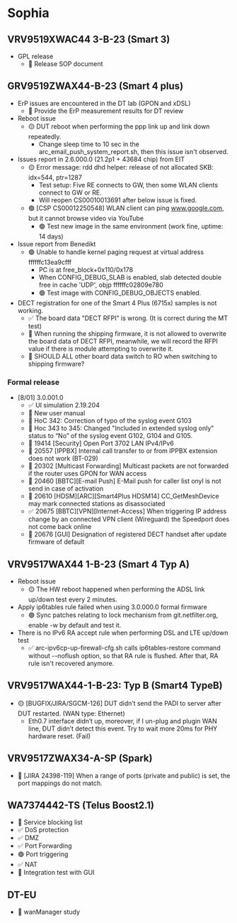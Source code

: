 # Sophia

## VRV9519XWAC44 3-B-23 (Smart 3)

- GPL release
    - 📌 Release SOP document

## GRV9519ZWAX44-B-23 (Smart 4 plus)

- ErP issues are encountered in the DT lab (GPON and xDSL)
    - 📌 Provide the ErP measurement results for DT review
- Reboot issue
    - 🟡 DUT reboot when performing the ppp link up and link down repeatedly.
        - Change sleep time to 10 sec in the arc_email_push_system_report.sh, then this issue isn't observed.
- Issues report in 2.6.000.0 (21.2p1 + 43684 chip) from EIT
    - 🟡 Error message: rdd dhd helper: release of not allocated SKB: idx=544, ptr=1287
    	- Test setup: Five RE connects to GW, then some WLAN clients connect to GW or RE.
    	- Will reopen CS00010013691 after below issue is fixed.
    - 🟢 [CSP CS00012250548] WLAN client can ping www.google.com, but it cannot browse video via YouTube
    	- 🟢 Test new image in the same environment (work fine, uptime: 14 days)
- Issue report from Benedikt
	- 🟢 Unable to handle kernel paging request at virtual address ffffffc13ea9cfff
		- PC is at free_block+0x110/0x178
		- When CONFIG_DEBUG_SLAB is enabled, slab detected double free in cache 'UDP', objp ffffffc02809e780
		- 🟢 Test image with CONFIG_DEBUG_OBJECTS enabled.
- DECT registration for one of the Smart 4 Plus (6715x) samples is not working.
	- ✅ The board data "DECT RFPI" is wrong. (It is correct during the MT test)
	- 📌 When running the shipping firmware, it is not allowed to overwrite the board data of DECT RFPI, meanwhile, we will record the RFPI value if there is module attempting to overwrite it.
	- 📌 SHOULD ALL other board data switch to RO when switching to shipping firmware?

### Formal release
- [8/01] 3.0.001.0
	- ✅ UI simulation 2.19.204
	- 📌 New user manual
	- 📌 HoC 342: Correction of typo of the syslog event G103
	- 📌 Hoc 343 to 345: Changed "Included in extended syslog only" status to “No” of the syslog event G102, G104 and G105.
	- 📌 19414 [Security] Open Port 3702 LAN IPv4/IPv6
	- 📌 20557 [IPPBX] Internal call transfer to or from IPPBX extension does not work (BT-029)
	- 📌 20302 [Multicast Forwarding] Multicast packets are not forwarded if the router uses GPON for WAN access
	- 📌 20460 [BBTC][E-mail Push] E-Mail push for caller list onyl is not send in case of activation
	- 📌 20610 [HDSM][ARC][Smart4Plus HDSM14] CC_GetMeshDevice may mark connected stations as disassociated
	- ✅	20675 [BBTC][VPN][Internet-Access] When triggering IP address change by an connected VPN client (Wireguard) the Speedport does not come back online
	- 📌 20676 [GUI] Designation of registered DECT handset after update firmware of default


## VRV9517WAX44 1-B-23 (Smart 4 Typ A)

- Reboot issue
    - 🟡 The HW reboot happened when performing the ADSL link up/down test every 2 minutes.
- Apply ip6tables rule failed when using 3.0.000.0 formal firmware
	- 🟢 Sync patches relating to lock mechanism from git.netfilter.org, enable -w by default and test it.
- There is no IPv6 RA accept rule when performing DSL and LTE up/down test
	- ✅ arc-ipv6cp-up-firewall-cfg.sh calls ip6tables-restore command without --noflush option, so that RA rule is flushed. After that, RA rule isn't recovered anymore.

## VRV9517WAX44-1-B-23: Typ B (Smart4 TypeB)

- 🟡 [BUGFIX/JIRA/SGCM-126] DUT didn’t send the PADI to server after DUT restarted. (WAN type: Ethernet)
    - Eth0.7 interface didn’t up, moreover, if I un-plug and plugin WAN line, DUT didn’t detect this event. Try to wait more 20ms for PHY hardware reset. (Fail)


## VRV9517ZWAX34-A-SP (Spark)
- 📌 [JIRA 24398-119] When a range of ports (private and public) is set, the port mappings do not match.

## WA7374442-TS (Telus Boost2.1)
- 📌 Service blocking list
- ✅ DoS protection
- ✅ DMZ
- ✅ Port Forwarding
- 🟢 Port triggering
- ✅ NAT
- 📌 Integration test with GUI

## DT-EU

- 📌 wanManager study
